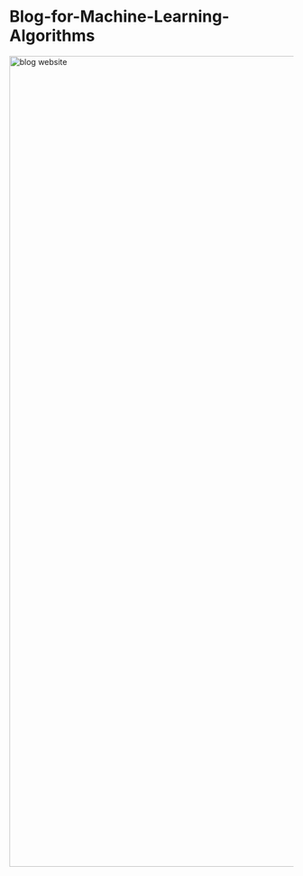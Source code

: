 # Blog-for-Machine-Learning-Algorithms

<img width="1438" alt="blog website" src="https://github.com/TheHimanshuBairwa/Blog-for-Machine-Learning-Algorithms/assets/88283732/e30ac14d-45fd-40ce-af31-91ac30e0e533">
